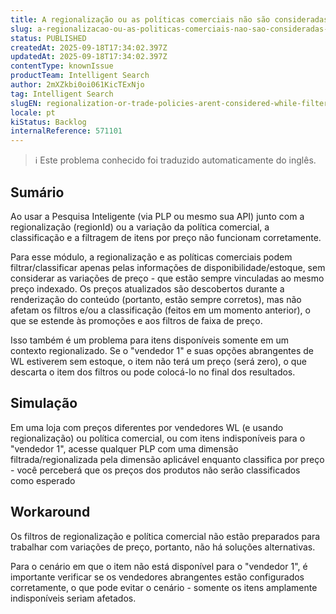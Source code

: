 ```yaml
---
title: A regionalização ou as políticas comerciais não são consideradas ao filtrar ou classificar itens por preço ou desconto
slug: a-regionalizacao-ou-as-politicas-comerciais-nao-sao-consideradas-ao-filtrar-ou-classificar-itens-por-preco-ou-desconto
status: PUBLISHED
createdAt: 2025-09-18T17:34:02.397Z
updatedAt: 2025-09-18T17:34:02.397Z
contentType: knownIssue
productTeam: Intelligent Search
author: 2mXZkbi0oi061KicTExNjo
tag: Intelligent Search
slugEN: regionalization-or-trade-policies-arent-considered-while-filtering-or-sorting-items-by-price-or-discount
locale: pt
kiStatus: Backlog
internalReference: 571101
---
```


>ℹ️ Este problema conhecido foi traduzido automaticamente do inglês.

## Sumário


Ao usar a Pesquisa Inteligente (via PLP ou mesmo sua API) junto com a regionalização (regionId) ou a variação da política comercial, a classificação e a filtragem de itens por preço não funcionam corretamente.

Para esse módulo, a regionalização e as políticas comerciais podem filtrar/classificar apenas pelas informações de disponibilidade/estoque, sem considerar as variações de preço - que estão sempre vinculadas ao mesmo preço indexado. Os preços atualizados são descobertos durante a renderização do conteúdo (portanto, estão sempre corretos), mas não afetam os filtros e/ou a classificação (feitos em um momento anterior), o que se estende às promoções e aos filtros de faixa de preço.

Isso também é um problema para itens disponíveis somente em um contexto regionalizado. Se o "vendedor 1" e suas opções abrangentes de WL estiverem sem estoque, o item não terá um preço (será zero), o que descarta o item dos filtros ou pode colocá-lo no final dos resultados.
## Simulação


Em uma loja com preços diferentes por vendedores WL (e usando regionalização) ou política comercial, ou com itens indisponíveis para o "vendedor 1", acesse qualquer PLP com uma dimensão filtrada/regionalizada pela dimensão aplicável enquanto classifica por preço - você perceberá que os preços dos produtos não serão classificados como esperado
## Workaround


Os filtros de regionalização e política comercial não estão preparados para trabalhar com variações de preço, portanto, não há soluções alternativas.

Para o cenário em que o item não está disponível para o "vendedor 1", é importante verificar se os vendedores abrangentes estão configurados corretamente, o que pode evitar o cenário - somente os itens amplamente indisponíveis seriam afetados.


